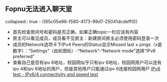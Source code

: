 ## Fopnu无法进入聊天室
collapsed:: true
	- ((65c05e96-f580-4173-99d7-25041dcdeff0))
- 首先检查房间号和密码是否正确，如果正确topic一栏应该有内容
- 房主可以看见成员，成员看不见房主：新建房间房主必须使用密码登录一次
- 成员的Network选项卡下IPv4 Peers的Status显示Missed last x pings（x是数字）：“Settings”（齿轮图标）-“Network”-“Network mode”选择“IPv6 preferred”
- 查看自己是否有ipv 6地址，校园网似乎只有ipv 6地址，校园网用户可以连有ipv 4和ipv 6地址的用户，但是其他用户只能通过ipv 6连接校园网用户 [IPv6 test - IPv6/4 connectivity and speed test](https://ipv6-test.com/)